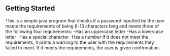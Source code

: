 ## Getting Started

This is a simple java program that checks if a password inputted by the user meets the requirements of being 8-16 characters long
and meets three of the following four requirements:
-Has an uppercase letter
-Has a lowercase letter
-Has a special character
-Has a number
If it does not meet the requirements, it prints a warning to the user with the requirements they failed to meet. If it meets the requirements,
the user is given confirmation.
